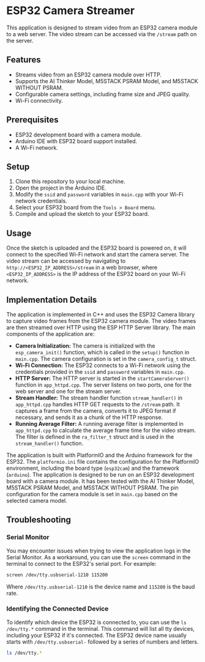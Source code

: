 # ESP32 Camera Streamer

This application is designed to stream video from an ESP32 camera module to a web server. The video stream can be accessed via the `/stream` path on the server.

## Features

- Streams video from an ESP32 camera module over HTTP.
- Supports the AI Thinker Model, M5STACK PSRAM Model, and M5STACK WITHOUT PSRAM.
- Configurable camera settings, including frame size and JPEG quality.
- Wi-Fi connectivity.

## Prerequisites

- ESP32 development board with a camera module.
- Arduino IDE with ESP32 board support installed.
- A Wi-Fi network.

## Setup

1. Clone this repository to your local machine.
2. Open the project in the Arduino IDE.
3. Modify the `ssid` and `password` variables in `main.cpp` with your Wi-Fi network credentials.
4. Select your ESP32 board from the `Tools > Board` menu.
5. Compile and upload the sketch to your ESP32 board.

## Usage

Once the sketch is uploaded and the ESP32 board is powered on, it will connect to the specified Wi-Fi network and start the camera server. The video stream can be accessed by navigating to `http://<ESP32_IP_ADDRESS>/stream` in a web browser, where `<ESP32_IP_ADDRESS>` is the IP address of the ESP32 board on your Wi-Fi network.

## Implementation Details

The application is implemented in C++ and uses the ESP32 Camera library to capture video frames from the ESP32 camera module. The video frames are then streamed over HTTP using the ESP HTTP Server library. The main components of the application are:

- **Camera Initialization:** The camera is initialized with the `esp_camera_init()` function, which is called in the `setup()` function in `main.cpp`. The camera configuration is set in the `camera_config_t` struct.
- **Wi-Fi Connection:** The ESP32 connects to a Wi-Fi network using the credentials provided in the `ssid` and `password` variables in `main.cpp`.
- **HTTP Server:** The HTTP server is started in the `startCameraServer()` function in `app_httpd.cpp`. The server listens on two ports, one for the web server and one for the stream server.
- **Stream Handler:** The stream handler function `stream_handler()` in `app_httpd.cpp` handles HTTP GET requests to the `/stream` path. It captures a frame from the camera, converts it to JPEG format if necessary, and sends it as a chunk of the HTTP response.
- **Running Average Filter:** A running average filter is implemented in `app_httpd.cpp` to calculate the average frame time for the video stream. The filter is defined in the `ra_filter_t` struct and is used in the `stream_handler()` function.

The application is built with PlatformIO and the Arduino framework for the ESP32. The `platformio.ini` file contains the configuration for the PlatformIO environment, including the board type (`esp32cam`) and the framework (`arduino`). The application is designed to be run on an ESP32 development board with a camera module. It has been tested with the AI Thinker Model, M5STACK PSRAM Model, and M5STACK WITHOUT PSRAM. The pin configuration for the camera module is set in `main.cpp` based on the selected camera model.

## Troubleshooting

### Serial Monitor

You may encounter issues when trying to view the application logs in the Serial Monitor. As a workaround, you can use the `screen` command in the terminal to connect to the ESP32's serial port. For example:

```bash
screen /dev/tty.usbserial-1210 115200
```

Where `/dev/tty.usbserial-1210` is the device name and `115200` is the baud rate.  

### Identifying the Connected Device
To identify which device the ESP32 is connected to, you can use the `ls /dev/tty.*` command in the terminal. This command will list all tty devices, including your ESP32 if it's connected. The ESP32 device name usually starts with `/dev/tty.usbserial-` followed by a series of numbers and letters.

```bash
ls /dev/tty.*
```